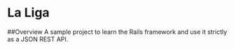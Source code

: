 # La Liga

##Overview
A sample project to learn the Rails framework and use it strictly as a JSON REST API.